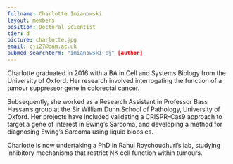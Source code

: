 ```yaml
---
fullname: Charlotte Imianowski
layout: members
position: Doctoral Scientist
tier: d
picture: charlotte.jpg
email: cji27@cam.ac.uk 
pubmed_searchterm: "imianowski cj" [author] 
---
```


Charlotte graduated in 2016 with a BA in Cell and Systems Biology from the University of Oxford. Her research involved interrogating the function of a tumour suppressor gene in colorectal cancer.

Subsequently, she worked as a Research Assistant in Professor Bass Hassan’s group at the Sir William Dunn School of Pathology, University of Oxford. Her projects have included validating a CRISPR-Cas9 approach to target a gene of interest in Ewing’s Sarcoma, and developing a method for diagnosing Ewing’s Sarcoma using liquid biopsies.

Charlotte is now undertaking a PhD in Rahul Roychoudhuri’s lab, studying inhibitory mechanisms that restrict NK cell function within tumours.